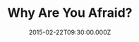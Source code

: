 ---
title: "Why Are You Afraid?"
image: "https://i.imgur.com/MuLYIpM.jpg"
date: "2015-02-22T09:30:00.000Z"
video:
  type: "vimeo"
  id: 120301011
speaker:
  name: "Bart Wilkins"
  permalink: "bart-wilkins"
series: "flight-school"
---